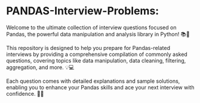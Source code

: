 # PANDAS-Interview-Problems:

Welcome to the ultimate collection of interview questions focused on Pandas, the powerful data manipulation and analysis library in Python! 📚🐍

This repository is designed to help you prepare for Pandas-related interviews by providing a comprehensive compilation of commonly asked questions, covering topics like data manipulation, data cleaning, filtering, aggregation, and more. 💡💻

Each question comes with detailed explanations and sample solutions, enabling you to enhance your Pandas skills and ace your next interview with confidence. 💪✨
